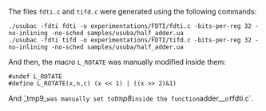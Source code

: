 
The files `fdti.c` and `tifd.c` were generated using the following commands:

```
./usubac -fdti fdti -o experimentations/FDTI/fdti.c -bits-per-reg 32 -no-inlining -no-sched samples/usuba/half_adder.ua
./usubac -fdti tifd -o experimentations/FDTI/tifd.c -bits-per-reg 32 -no-inlining -no-sched samples/usuba/half_adder.ua
```

And then, the macro `L_ROTATE` was manually modified inside them:

```
#undef L_ROTATE
#define L_ROTATE(x,n,c) (x << 1) | ((x >> 2)&1)

```

And ̀_tmp9_` was manually set to `_tmp8_` inside the function `adder__` of `fdti.c`.
